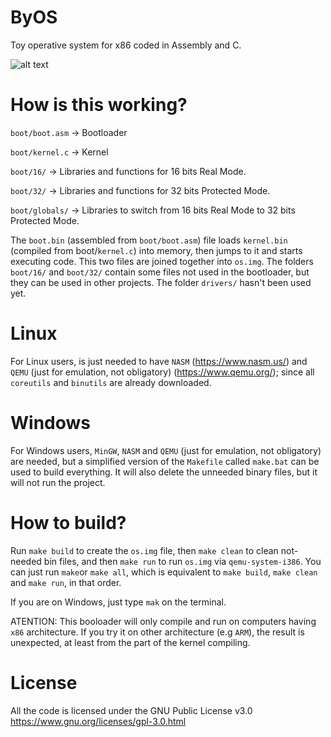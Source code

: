 ﻿# ByOS
Toy operative system for x86 coded in Assembly and C.

![alt text](https://github.com/ByRussX/KrindalOS/blob/master/res/logo.png)

# How is this working?
`boot/boot.asm` -> Bootloader

`boot/kernel.c` -> Kernel

`boot/16/` -> Libraries and functions for 16 bits Real Mode.

`boot/32/` -> Libraries and functions for 32 bits Protected Mode.

`boot/globals/` -> Libraries to switch from 16 bits Real Mode to 32 bits Protected Mode.

The `boot.bin` (assembled from `boot/boot.asm`) file loads `kernel.bin` (compiled from boot/`kernel.c`) into memory, then jumps to it and starts executing code. This two files are joined together into `os.img`. The folders `boot/16/` and `boot/32/` contain some files not used in the bootloader, but they can be used in other projects. The folder `drivers/` hasn't been used yet.

# Linux
For Linux users, is just needed to have `NASM` (https://www.nasm.us/) and `QEMU` (just for emulation, not obligatory) (https://www.qemu.org/); since all `coreutils` and `binutils` are already downloaded.

# Windows
For Windows users, `MinGW`, `NASM` and `QEMU` (just for emulation, not obligatory) are needed, but a simplified version of the `Makefile` called `make.bat` can be used to build everything. It will also delete the unneeded binary files, but it will not run the project.

# How to build?
Run `make build` to create the `os.img` file, then `make clean` to clean not-needed bin files, and then `make run` to run `os.img` via `qemu-system-i386`. You can just run `make`or `make all`, which is equivalent to `make build`, `make clean` and `make run`, in that order.

If you are on Windows, just type `mak` on the terminal.

ATENTION: This booloader will only compile and run on computers having `x86` architecture. If you try it on other architecture (e.g `ARM`), the result is unexpected, at least from the part of the kernel compiling.

# License
All the code is licensed under the GNU Public License v3.0 
https://www.gnu.org/licenses/gpl-3.0.html
